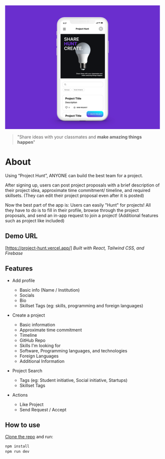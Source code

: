 ![ProjectHunt_Main](/public/ProjectHunt_Main.jpg)

> "Share ideas with your classmates and __make amazing things happen__"

# About

Using “Project Hunt”, ANYONE can build the best team for a project.

After signing up, users can post project proposals with a brief description of their project idea, approximate time commitment/ timeline, and required skillsets.
(They can edit their project proposal even after it is posted)

Now the best part of the app is: Users can easily "Hunt" for projects!
All they have to do is to fill in their profile, browse through the project proposals, and send an in-app request to join a project! (Additional features such as project like included)

## Demo URL 

[https://project-hunt.vercel.app/]
*Built with React, Tailwind CSS, and Firebase*

## Features

* Add profile
  * Basic info (Name / Institution)
  * Socials
  * Bio
  * Skillset Tags (eg: skills, programming and foreign languages)

* Create a project 
  * Basic information
  * Approximate time commitment
  * Timeline
  * GitHub Repo
  * Skills I'm looking for
  * Software, Programming languages, and technologies
  * Foreign Languages
  * Additional Information
  
* Project Search
  * Tags (eg: Student initiative, Social initiative, Startups)
  * Skillset Tags

* Actions
  * Like Project
  * Send Request / Accept

## How to use

[Clone the repo](https://github.com/nthnluu/project-hunt) and run:

```sh
npm install
npm run dev
```


